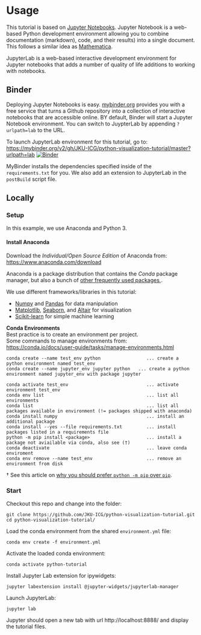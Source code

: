 # Usage
 
This tutorial is based on [Jupyter Notebooks](http://jupyter.org/). Jupyter Notebook is a web-based Python development environment allowing you to combine documentation (markdown), code, and their results) into a single document. This follows a similar idea as [Mathematica](http://www.wolfram.com/mathematica/).

JupyterLab is a web-based interactive development environment for Jupyter notebooks that adds a number of quality of life additions to working with notebooks.

## Binder
Deploying Jupyter Notebooks is easy. [mybinder.org](http://mybinder.org) provides you with a free service that turns a Github repository into a collection of interactive notebooks that are accessible online.
BY default, Binder will start a Jupyter Notebook environment. You can switch to JuypterLab by appending `?urlpath=lab` to the URL.

To launch JupyterLab environment for this tutorial, go to: https://mybinder.org/v2/gh/JKU-ICG/python-visualization-tutorial/master?urlpath=lab
[![Binder](https://mybinder.org/badge_logo.svg)](https://mybinder.org/v2/gh/JKU-ICG/python-visualization-tutorial/master?urlpath=lab)

MyBinder installs the dependencies specified inside of the `requirements.txt` for you. We also add an extension to JupyterLab in the `postBuild` script file.


## Locally
### Setup
In this example, we use Anaconda and Python 3. 

#### Install Anaconda
Download the _Individual/Open Source Edition_ of Anaconda from: https://www.anaconda.com/download

Anaconda is a package distribution that contains the *Conda* package manager, but also a bunch of [other frequently used packages](https://docs.anaconda.com/anaconda/packages/pkg-docs/),.

We use different frameworks/libraries in this tutorial:
 * [Numpy](http://www.numpy.org/) and [Pandas](http://pandas.pydata.org/) for data manipulation
 * [Matplotlib](http://matplotlib.org/), [Seaborn](http://stanford.edu/~mwaskom/software/seaborn/), and [Altair](https://altair-viz.github.io/) for visualization
 * [Scikit-learn](http://scikit-learn.org) for simple machine learning

**Conda Environments**  
Best practice is to create an environment per project.  
Some commands to manage environments from: https://conda.io/docs/user-guide/tasks/manage-environments.html
```
conda create --name test_env python                 ... create a python environment named test_env
conda create --name jupyter_env jupyter python   ... create a python environment named jupyter_env with package jupyter

conda activate test_env                             ... activate environment test_env
conda env list                                      ... list all environments
conda list                                          ... list all packages available in environment (!= packages shipped with anaconda)
conda install numpy                                 ... install an additional package
conda install --yes --file requirements.txt         ... install packages listed in a requirements file
python -m pip install <package>                     ... install a package not aviailable via conda, also see (†)
conda deactivate                                    ... leave conda enviroment
conda env remove --name test_env                    ... remove an environment from disk
```

† See this article on [why you should prefer `python -m pip` over `pip`](https://snarky.ca/why-you-should-use-python-m-pip/).

### Start
Checkout this repo and change into the folder:
```
git clone https://github.com/JKU-ICG/python-visualization-tutorial.git
cd python-visualization-tutorial/
```

Load the conda environment from the shared `environment.yml` file:
```
conda env create -f environment.yml
```

Activate the loaded conda environment:
```
conda activate python-tutorial
```

Install Jupyter Lab extension for ipywidgets:
```
jupyter labextension install @jupyter-widgets/jupyterlab-manager
```

Launch JupyterLab:
```
jupyter lab
```
Jupyter should open a new tab with url http://localhost:8888/ and display the tutorial files.
